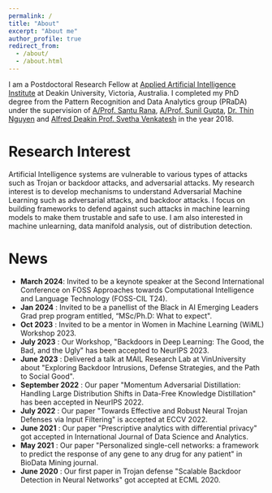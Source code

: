 ```yaml
---
permalink: /
title: "About"
excerpt: "About me"
author_profile: true
redirect_from: 
  - /about/
  - /about.html
---
```


I am a Postdoctoral Research Fellow at [Applied Artificial Intelligence Institute](https://a2i2.deakin.edu.au/) at Deakin University, Victoria, Australia. I completed my PhD degree from the Pattern Recognition and Data Analytics group (PRaDA) under the supervision of [A/Prof. Santu Rana](https://scholar.google.com.au/citations?user=S9PwnMYAAAAJ&hl=en), [A/Prof. Sunil Gupta](https://personal-sites.deakin.edu.au/~sunilg/?_ga=2.184104422.1753328289.1661431642-1906180909.1656474726), [Dr. Thin Nguyen](https://scholar.google.com.au/citations?user=BlTfdtMAAAAJ) and [Alfred Deakin Prof. Svetha Venkatesh](https://svethav.github.io/) in the year 2018.

Research Interest
======
Artificial Intelligence systems are vulnerable to various types of attacks such as Trojan or backdoor attacks, and adversarial attacks. My research interest is to develop mechanisms to understand Adversarial Machine Learning such as adversarial attacks, and backdoor attacks. I focus on building frameworks to defend against such attacks in machine learning models to make them trustable and safe to use. I am also interested in machine unlearning, data manifold analysis, out of distribution detection. 

News
======
- **March 2024**: Invited to be a keynote speaker at the Second International Conference on FOSS Approaches towards Computational Intelligence and Language Technology (FOSS-CIL T24). 
- **Jan 2024** : Invited to be a panellist of the Black in AI Emerging Leaders Grad prep program entitled, “MSc/Ph.D: What to expect".
- **Oct 2023** : Invited to be a mentor in Women in Machine Learning (WiML) Workshop 2023.
- **July 2023** : Our Workshop, "Backdoors in Deep Learning: The Good, the Bad, and the Ugly" has been accepted to NeurIPS 2023.
- **June 2023** : Delivered a talk at MAIL Research Lab at VinUniversity about "Exploring Backdoor Intrusions, Defense Strategies, and the Path to Social Good".
- **September 2022** : Our paper "Momentum Adversarial Distillation: Handling Large Distribution Shifts in Data-Free Knowledge Distillation" has been accepted in NeurIPS 2022.
- **July 2022** : Our paper "Towards Effective and Robust Neural Trojan Defenses via Input Filtering" is accepted at ECCV 2022. 
- **June 2021** : Our paper "Prescriptive analytics with differential privacy" got accepted in International Journal of Data Science and Analytics.
- **May 2021** : Our paper "Personalized single-cell networks: a framework to predict the response of any gene to any drug for any patient" in BioData Mining journal.
- **June 2020** : Our first paper in Trojan defense "Scalable Backdoor Detection in Neural Networks" got accepted at ECML 2020.

